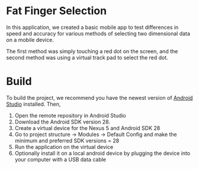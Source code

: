 # Fat Finger Selection

In this application, we created a basic mobile app to test differences in speed and accuracy for various methods of selecting two dimensional data on a mobile device.

The first method was simply touching a red dot on the screen, and the second method was using a virtual track pad to select the red dot.

# Build

To build the project, we recommend you have the newest version of [Android Studio](https://developer.android.com/studio) installed. Then, 

1. Open the remote repository in Android Studio
2. Download the Android SDK version 28.
3. Create a virtual device for the Nexus 5 and Android SDK 28
4. Go to project structure -> Modules -> Default Config and make the minimum and preferred SDK versions = 28
5. Run the application on the virtual device
6. Optionally install it on a local android device by plugging the device into your computer with a USB data cable